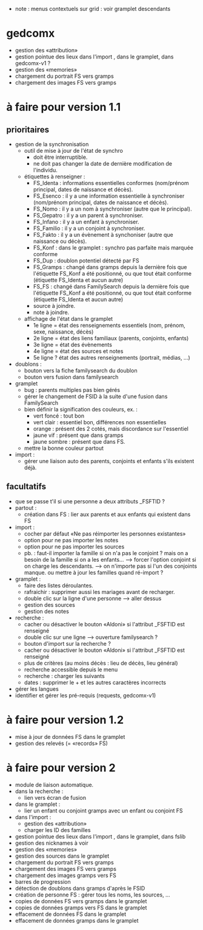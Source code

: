 
* note : menus contextuels sur grid : voir gramplet descendants

# gedcomx
* gestion des «attribution»
* gestion pointue des lieux dans l'import , dans le gramplet, dans gedcomx-v1 ?
* gestion des «memories»
* chargement du portrait FS vers gramps
* chargement des images FS vers gramps

# à faire pour version 1.1

## prioritaires
* gestion de la synchronisation
  * outil de mise à jour de l'état de synchro
    * doit être interruptible.
    * ne doit pas changer la date de dernière modification de l'individu.
  * étiquettes à renseigner :
    * FS\_Identa : informations essentielles conformes (nom/prénom principal, dates de naissance et décès).
    * FS\_Esenco : il y a une information essentielle à synchroniser (nom/prénom principal, dates de naissance et décès).
    * FS\_Nomo : il y a un nom à synchroniser (autre que le principal).
    * FS\_Gepatro : il y a un parent à synchroniser.
    * FS\_Infano : il y a un enfant à synchroniser.
    * FS\_Familio : il y a un conjoint à synchroniser.
    * FS\_Fakto : il y a un évènement à synchoniser (autre que naissance ou décès).
    * FS\_Konf : dans le gramplet : synchro pas parfaite mais marquée conforme
    * FS\_Dup : doublon potentiel détecté par FS
    * FS\_Gramps : changé dans gramps depuis la dernière fois que l'étiquette FS\_Konf a été positionné, ou que tout était conforme (étiquette FS\_Identa et aucun autre)
    * FS\_FS : changé dans FamilySearch depuis la dernière fois que l'étiquette FS\_Konf a été positionné, ou que tout était conforme (étiquette FS\_Identa et aucun autre)
    * source à joindre.
    * note à joindre.
  * affichage de l'état dans le gramplet
    * 1e ligne = état des renseignements essentiels (nom, prénom, sexe, naissance, décès)
    * 2e ligne = état des liens familiaux (parents, conjoints, enfants)
    * 3e ligne = état des évènements
    * 4e ligne = état des sources et notes
    * 5e ligne ? état des autres renseignements (portrait, médias, …)
* doublons :
  * bouton vers la fiche familysearch du doublon
  * bouton vers fusion dans familysearch
* gramplet
  * bug : parents multiples pas bien gérés
  * gérer le changement de FSID à la suite d'une fusion dans FamilySearch
  * bien définir la signification des couleurs, ex. :
    * vert foncé : tout bon
    * vert clair : essentiel bon, différences non essentielles
    * orange : présent des 2 cotés, mais discordance sur l'essentiel
    * jaune vif : présent que dans gramps
    * jaune sombre : présent que dans FS.
  * mettre la bonne couleur partout
* import :
  * gérer une liaison auto des parents, conjoints et enfants s'ils existent déjà.
## facultatifs
* que se passe t'il si une personne a deux attributs \_FSFTID ?
* partout :
  * création dans FS : lier aux parents et aux enfants qui existent dans FS
* import :
  * cocher par défaut «Ne pas réimporter les personnes existantes»
  * option pour ne pas importer les notes
  * option pour ne pas importer les sources
  * pb. : faut-il importer la famille si on n'a pas le conjoint ?
          mais on a besoin de la famille si on a les enfants…
            --> forcer l'option conjoint si on charge les descendants.
	  --> on n'importe pas si l'un des conjoints manque.
          ou mettre à jour les familles quand ré-import ?
* gramplet :
  * faire des listes déroulantes.
  * rafraichir : supprimer aussi les mariages avant de recharger.
  * double clic sur la ligne d'une personne --> aller dessus
  * gestion des sources
  * gestion des notes
* recherche :
  * cacher ou désactiver le bouton «Aldoni» si l'attribut \_FSFTID est renseigné
  * double clic sur une ligne --> ouverture familysearch ?
  * bouton d'import sur la recherche ?
  * cacher ou désactiver le bouton «Aldoni» si l'attribut \_FSFTID est renseigné
  * plus de critères (au moins décès : lieu de décès, lieu général)
  * recherche accessible depuis le menu
  * recherche : charger les suivants
  * dates : supprimer le + et les autres caractères incorrects
* gérer les langues
* identifier et gérer les pré-requis (requests, gedcomx-v1)

# à faire pour version 1.2

* mise à jour de données FS dans le gramplet
* gestion des relevés (= «records» FS)

# à faire pour version 2

* module de liaison automatique.
* dans la recherche :
  * lien vers écran de fusion
* dans le gramplet :
  * lier un enfant ou conjoint gramps avec un enfant ou conjoint FS
* dans l'import :
  * gestion des «attribution»
  * charger les ID des familles
* gestion pointue des lieux dans l'import , dans le gramplet, dans fslib
* gestion des nicknames à voir
* gestion des «memories»
* gestion des sources dans le gramplet
* chargement du portrait FS vers gramps
* chargement des images FS vers gramps
* chargement des images gramps vers FS
* barres de progression
* détection de doublons dans gramps d'après le FSID
* création de personne FS : gérer tous les noms, les sources, …
* copies de données FS vers gramps dans le gramplet
* copies de données gramps vers FS dans le gramplet
* effacement de données FS dans le gramplet
* effacement de données gramps dans le gramplet

